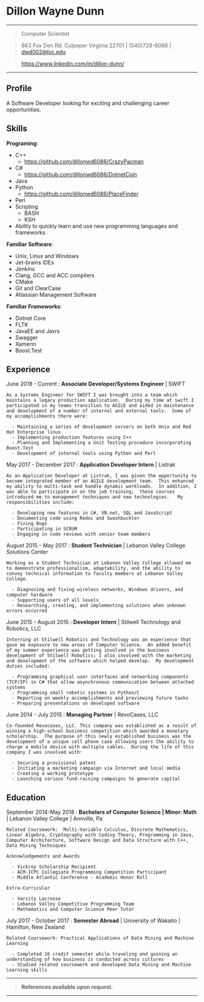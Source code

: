 Dillon Wayne Dunn
===========

---

>  Computer Scientist

>  863 Fox Den Rd. Culpeper Virginia 22701 |
> (540)729-6086 |
> dwd002@lvc.edu

> https://www.linkedin.com/in/dillon-dunn/

---

Profile
---
A Software Developer looking for exciting and challenging career opportunities.

Skills
---

**Programing**:

  - C++
    - https://github.com/dillonwd6086/CrazyPacman
  - C#
    - https://github.com/dillonwd6086/DotnetCoin
  - Java
  - Python
    - https://github.com/dillonwd6086/PlaceFinder
  - Perl
  - Scripting
    - BASH
    - KSH
  - Ability to quickly learn and use new programming languages and frameworks

**Familiar Software**:

  - Unix, Linux and Windows
  - Jet-brains IDEs
  - Jenkins
  - Clang, GCC and ACC compilers
  - CMake
  - Git and ClearCase
  - Atlassian Management Software

**Familiar Frameworks**:

  - Dotnet Core
  - FLTK
  - JavaEE and Jaxrs
  - Swagger
  - Xamerin
  - Boost.Test

Experience
---

June 2018 - Current
:   **Associate Developer/Systems Engineer** | SWIFT

    As a Systems Engineer for SWIFT I was brought into a team which maintains a legacy production application.  During my time at swift I participated in my teams transition to AGILE and aided in maintenance and development of a number of internal and external tools.  Some of my accomplishments there were:

      - Maintaining a series of development servers on both Unix and Red Hat Enterprise linux
      - Implementing production features using C++
      - Planning and Implementing a Unit Testing procedure incorporating Boost.Test
      - Development of internal tools using Python and Perl


May 2017 - December 2017
:   **Application Developer Intern** | Listrak

    As an Application Developer at Listrak, I was given the opportunity to become integrated member of an AGILE development team.  This enhanced my ability to multi-task and handle dynamic workloads.  In addition, I was able to participate in on the job training;  these courses introduced me to management techniques and new technologies.   My responsibilities include:

      - Developing new features in C#, VB.net, SQL and JavaScript
      - Documenting code using Redoc and Swashbuckler
      - Fixing Bugs
      - Participating in SCRUM
      - Engaging in code reviews with senior team members


August 2015 - May 2017
:  **Student Technician** | Lebanon Valley College Solutions Center

    Working as a Student Technician at Lebanon Valley College allowed me to demonstrate professionalism, adaptability, and the ability to convey technical information to faculty members at Lebanon Valley College.

      - Diagnosing and fixing wireless networks, Windows drivers, and computer hardware
      - Supporting users of all levels
      - Researching, creating, and implementing solutions when unknown errors occurred

June 2015 - August 2015
: **Developer Intern** | Stilwell Technology and Robotics, LLC

    Interning at Stilwell Robotics and Technology was an experience that gave me exposure to new areas of Computer Science.  An added benefit of my summer experience was getting involved in the business development of Stilwell Robotics; I also involved with the marketing and development of the software which helped develop.  My development duties included:

      - Programming graphical user interfaces and networking components (TCP/IP) in C# that allow asynchronous communication between attached systems
      - Programming small robotic systems in Python/C
      - Reporting on weekly accomplishments and previewing future tasks
      - Preparing presentations on developed software

June 2014 - July 2015
: **Managing Partner**  | RevoCases, LLC

    Co-founded Revocases, LLC. This company was established as a result of winning a high-school business competition which awarded a monetary scholarship.  The purpose of this newly established business was the development of a unique cell phone case allowing users the ability to charge a mobile device with multiple cables.  During the life of this company I was involved with:

      - Securing a provisional patent
      - Initiating a marketing campaign via Internet and local media
      - Creating a working prototype
      - Launching various fund-raising campaigns to generate capital

Education
---

September 2014-May 2018
:   **Bachelors of Computer Science | Minor: Math** | Lebanon Valley College | Annville, Pa

    Related Coursework:  Multi-Variable Calculus, Discrete Mathematics, Linear Algebra, Cryptography with Coding Theory, Programming in Java, Computer Architecture, Software Design and Data Structure with C++, Data Mining Techniques

    Acknowledgements and Awards

      - Vickroy Scholarship Recipient
      - ACM-ICPC Collegiate Programming Competition Participant
      - Middle Atlantic Conference - Academic Honor Roll

    Extra-Curricular

      - Varsity Lacrosse
      - Lebanon Valley Competitive Programming Team
      - Mathematics and Computer Science Peer Tutor

July 2017 - October 2017
:   **Semester Abroad** | University of Wakaito | Hamilton, New Zealand

    Related Coursework: Practical Applications of Data Mining and Machine Learning

      - Completed 16 credit semester while traveling and gaining an understanding of how business is conducted across cultures
      - Studied related coursework and developed Data Mining and Machine Learning skills

---

  > **References available upon request.**

---
